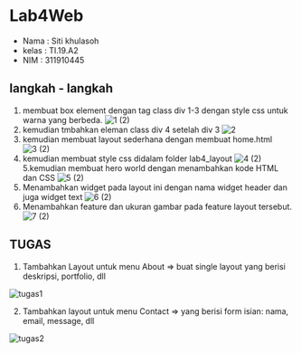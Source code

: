 # Lab4Web

- Nama  :  Siti khulasoh
- kelas :  TI.19.A2
- NIM   :  311910445

## langkah - langkah  
1. membuat box element dengan tag class div 1-3  dengan style css untuk warna yang berbeda.
![1 (2)](https://user-images.githubusercontent.com/56240533/115361496-d69d8a00-a1ea-11eb-89b6-ce0e28fb6829.png)
2. kemudian tmbahkan eleman class div 4 setelah div 3
![2](https://user-images.githubusercontent.com/56240533/115361509-d8ffe400-a1ea-11eb-9015-37139c319100.png)
3. kemudian  membuat layout sederhana dengan membuat home.html 
![3 (2)](https://user-images.githubusercontent.com/56240533/115361562-e5843c80-a1ea-11eb-96a1-04f103ddbf2b.png)
4. kemudian membuat style css didalam folder lab4_layout
![4 (2)](https://user-images.githubusercontent.com/56240533/115361567-e74e0000-a1ea-11eb-9771-966c5e6befe7.png)
5.kemudian membuat hero world dengan menambahkan  kode HTML dan CSS
![5 (2)](https://user-images.githubusercontent.com/56240533/115361569-e74e0000-a1ea-11eb-81d8-d06bda50ec94.png)
6. Menambahkan widget pada layout ini dengan nama  widget header dan juga widget text 
![6 (2)](https://user-images.githubusercontent.com/56240533/115361592-ecab4a80-a1ea-11eb-856b-8a92c370c25c.png)
7. Menambahkan feature dan ukuran gambar pada feature layout tersebut.
![7 (2)](https://user-images.githubusercontent.com/56240533/115361604-ef0da480-a1ea-11eb-812b-67ec3d7b5a6e.png)

## TUGAS 

1. Tambahkan Layout untuk menu About => buat single layout yang berisi deskripsi, portfolio, dll

![tugas1](https://user-images.githubusercontent.com/56240533/115408679-44fa4080-a21b-11eb-875a-d9086c5a12d1.png)

2. Tambahkan layout untuk menu Contact => yang berisi form isian: nama, email, message, dll

![tugas2](https://user-images.githubusercontent.com/56240533/115408740-52172f80-a21b-11eb-9d1b-2df9c5fdd1f0.png)




